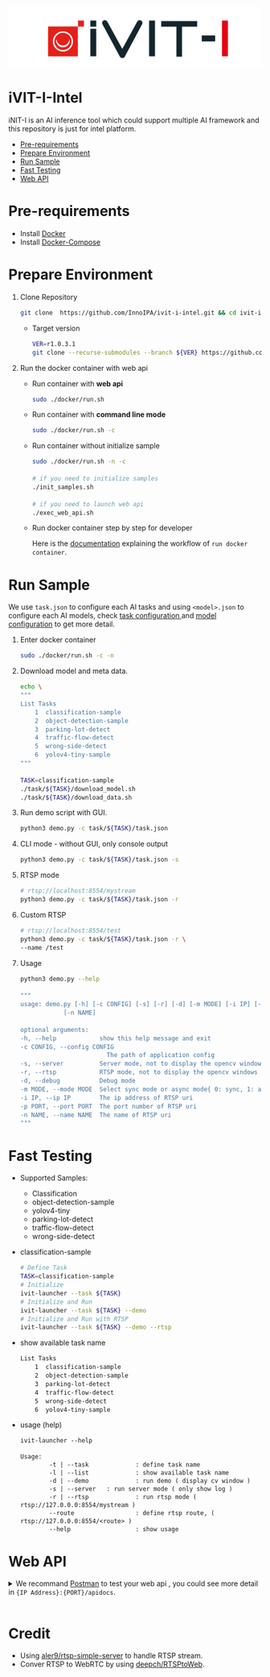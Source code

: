 ![LOGO](docs/images/iVIT-I-Logo-B.png)

# iVIT-I-Intel
iNIT-I is an AI inference tool which could support multiple AI framework and this repository is just for intel platform.

* [Pre-requirements](#pre-requirements)
* [Prepare Environment](#prepare-environment)
* [Run Sample](#run-sample)
* [Fast Testing](#fast-testing)
* [Web API](#web-api)

# Pre-requirements
* Install [Docker](https://docs.docker.com/engine/install/ubuntu/)
* Install [Docker-Compose](https://docs.docker.com/compose/install/linux/)

# Prepare Environment

1. Clone Repository

    ```bash
    git clone  https://github.com/InnoIPA/ivit-i-intel.git && cd ivit-i-intel
    ```
    * Target version
        ```bash
        VER=r1.0.3.1
        git clone --recurse-submodules --branch ${VER} https://github.com/InnoIPA/ivit-i-intel.git && cd ivit-i-intel
        ```

2. Run the docker container with web api

    * Run container with **web api**
        ```bash
        sudo ./docker/run.sh
        ```

    * Run container with **command line mode**
        ```bash
        sudo ./docker/run.sh -c
        ```

    * Run container without initialize sample
        ```bash
        sudo ./docker/run.sh -n -c

        # if you need to initialize samples
        ./init_samples.sh

        # if you need to launch web api
        ./exec_web_api.sh
        ```

    * Run docker container step by step for developer

        Here is the [documentation](docs/activate_env_for_developer.md) explaining the workflow of `run docker container`.

# Run Sample
We use `task.json` to configure each AI tasks and using `<model>.json` to configure each AI models, check [ task configuration ](./docs/task_configuration.md) and [model configuration](./docs/model_configuration.md) to get more detail.

1. Enter docker container
    ```bash
    sudo ./docker/run.sh -c -n
    ```
2. Download model and meta data.
    ```bash
    echo \
    """
    List Tasks
        1  classification-sample
        2  object-detection-sample
        3  parking-lot-detect
        4  traffic-flow-detect
        5  wrong-side-detect
        6  yolov4-tiny-sample
    """

    TASK=classification-sample
    ./task/${TASK}/download_model.sh
    ./task/${TASK}/download_data.sh
    ```
3. Run demo script with GUI.
    ``` bash
    python3 demo.py -c task/${TASK}/task.json
    ```
4. CLI mode - without GUI, only console output
    ```bash
    python3 demo.py -c task/${TASK}/task.json -s
    ```
5. RTSP mode
    ```bash
    # rtsp://localhost:8554/mystream
    python3 demo.py -c task/${TASK}/task.json -r
    ```
6. Custom RTSP
    ```bash
    # rtsp://localhost:8554/test
    python3 demo.py -c task/${TASK}/task.json -r \
    --name /test
    ```
7. Usage
    ```bash
    python3 demo.py --help
    
    """
    usage: demo.py [-h] [-c CONFIG] [-s] [-r] [-d] [-m MODE] [-i IP] [-p PORT]
                [-n NAME]

    optional arguments:
    -h, --help            show this help message and exit
    -c CONFIG, --config CONFIG
                            The path of application config
    -s, --server          Server mode, not to display the opencv windows
    -r, --rtsp            RTSP mode, not to display the opencv windows
    -d, --debug           Debug mode
    -m MODE, --mode MODE  Select sync mode or async mode{ 0: sync, 1: async }
    -i IP, --ip IP        The ip address of RTSP uri
    -p PORT, --port PORT  The port number of RTSP uri
    -n NAME, --name NAME  The name of RTSP uri
    """
    ```

# Fast Testing

* Supported Samples: 
    - Classification 
    - object-detection-sample 
    - yolov4-tiny 
    - parking-lot-detect 
    - traffic-flow-detect 
    - wrong-side-detect 

* classification-sample
    ```bash
    # Define Task
    TASK=classification-sample
    # Initialize
    ivit-launcher --task ${TASK}
    # Initialize and Run
    ivit-launcher --task ${TASK} --demo 
    # Initialize and Run with RTSP
    ivit-launcher --task ${TASK} --demo --rtsp
    ```
* show available task name
    ```bash
    List Tasks
        1  classification-sample
        2  object-detection-sample
        3  parking-lot-detect
        4  traffic-flow-detect
        5  wrong-side-detect
        6  yolov4-tiny-sample
    ```
* usage (help)
    ```
    ivit-launcher --help

    Usage:
            -t | --task             : define task name
            -l | --list             : show available task name
            -d | --demo             : run demo ( display cv window )
            -s | --server   : run server mode ( only show log )
            -r | --rtsp             : run rtsp mode ( rtsp://127.0.0.0:8554/mystream )
            --route                 : define rtsp route, ( rtsp://127.0.0.0:8554/<route> )
            --help                  : show usage
    ```

# Web API
<details>
    <summary>
        We recommand <a href="https://www.postman.com/">Postman</a> to test your web api , you could see more detail in <code>{IP Address}:{PORT}/apidocs</code>.
    </summary>
    <img src="docs/images/apidocs.png" width=80%>
</details>
<br>

# Credit
* Using [aler9/rtsp-simple-server](https://github.com/aler9/rtsp-simple-server) to handle RTSP stream.
* Conver RTSP to WebRTC by using [deepch/RTSPtoWeb](https://github.com/deepch/RTSPtoWeb).